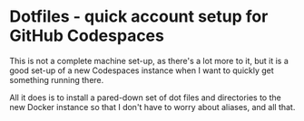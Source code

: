 # Dotfiles - quick account setup for GitHub Codespaces

This is not a complete machine set-up, as there's a lot more to it, but it
is a good set-up of a new Codespaces instance when I want to quickly get
something running there.

All it does is to install a pared-down set of dot files and directories to
the new Docker instance so that I don't have to worry about aliases, and
all that.
